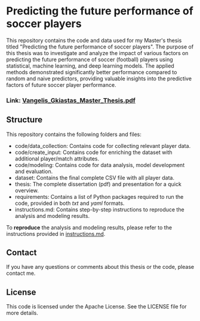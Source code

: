 # Predicting the future performance of soccer players
This repository contains the code and data used for my Master's thesis titled 
"Predicting the future performance of soccer players". The purpose of this thesis 
was to investigate and analyze the impact of various factors on predicting the 
future performance of soccer (football) players using statistical, machine learning, 
and deep learning models. The applied methods demonstrated significantly better 
performance compared to random and naive predictors, providing valuable insights 
into the predictive factors of future soccer player performance.

### Link: [Vangelis_Gkiastas_Master_Thesis.pdf](https://dspace.lib.ntua.gr/xmlui/bitstream/handle/123456789/56115/Vangelis_Gkiastas_Master_Thesis.pdf?sequence=2&isAllowed=y)

## Structure
This repository contains the following folders and files:

- code/data_collection: Contains code for collecting relevant player data.
- code/create_input: Contains code for enriching the dataset with additional player/match attributes.
- code/modeling: Contains code for data analysis, model development and evaluation.
- dataset: Contains the final complete CSV file with all player data.
- thesis: The complete dissertation (pdf) and presentation for a quick overview.
- requirements: Contains a list of Python packages required to run the code, provided in both *txt* and *yaml* formats.
- instructions.md: Contains step-by-step instructions to reproduce the analysis and modeling results.


To **reproduce** the analysis and modeling results, please refer to the instructions provided in [instructions.md](instructions.md).

## Contact
If you have any questions or comments about this thesis or the code, please contact me.

## License
This code is licensed under the Apache License. See the LICENSE file for more details.